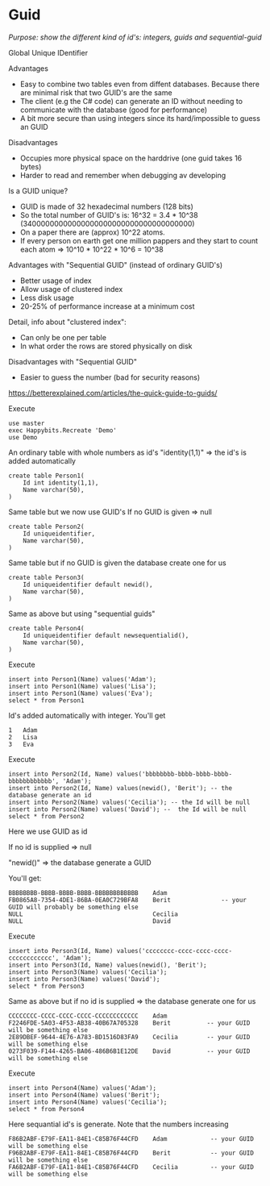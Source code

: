 # Guid

*Purpose: show the different kind of id's: integers, guids and sequential-guid*

Global Unique IDentifier

Advantages

- Easy to combine two tables even from diffent databases. Because there are minimal risk that two GUID's are the same
- The client (e.g the C# code) can generate an ID without needing to communicate with the database (good for performance)
- A bit more secure than using integers since its hard/impossible to guess an GUID

Disadvantages
- Occupies more physical space on the harddrive (one guid takes 16 bytes)  
- Harder to read and remember when debugging av developing 

Is a GUID unique? 

- GUID is made of 32 hexadecimal numbers (128 bits)
- So the total number of GUID's is: 16^32 = 3.4 * 10^38 (34000000000000000000000000000000000000)
- On a paper there are (approx) 10^22 atoms.
- If every person on earth get one million pappers and they start to count each atom => 10^10 * 10^22 * 10^6 = 10^38

Advantages with "Sequential GUID" (instead of ordinary GUID's)
- Better usage of index
- Allow usage of clustered index 
- Less disk usage
- 20-25% of performance increase at a minimum cost

Detail, info about "clustered index":
- Can only be one per table
- In what order the rows are stored physically on disk

Disadvantages with "Sequential GUID"
- Easier to guess the number (bad for security reasons)

https://betterexplained.com/articles/the-quick-guide-to-guids/

Execute

	use master
	exec Happybits.Recreate 'Demo'
	use Demo

An ordinary table with whole numbers as id's
"identity(1,1)" => the id's is added automatically

	create table Person1(
		Id int identity(1,1),
		Name varchar(50),
	)

Same table but we now use GUID's 
If no GUID is given => null

	create table Person2(
		Id uniqueidentifier,
		Name varchar(50),
	)

Same table but if no GUID is given the database create one for us

	create table Person3(
		Id uniqueidentifier default newid(), 
		Name varchar(50),
	)


Same as above but using "sequential guids"

	create table Person4(
		Id uniqueidentifier default newsequentialid(),
		Name varchar(50),
	)

Execute

	insert into Person1(Name) values('Adam');
	insert into Person1(Name) values('Lisa');
	insert into Person1(Name) values('Eva');
	select * from Person1

Id's added automatically with integer. You'll get

	1	Adam
	2	Lisa
	3	Eva

Execute

	insert into Person2(Id, Name) values('bbbbbbbb-bbbb-bbbb-bbbb-bbbbbbbbbbbb', 'Adam');
	insert into Person2(Id, Name) values(newid(), 'Berit'); -- the database generate an id
	insert into Person2(Name) values('Cecilia'); -- the Id will be null 
	insert into Person2(Name) values('David'); --  the Id will be null 
	select * from Person2

Here we use GUID as id

If no id is supplied => null

"newid()" => the database generate a GUID

You'll get: 

	BBBBBBBB-BBBB-BBBB-BBBB-BBBBBBBBBBBB	Adam
	FB0865A8-7354-4DE1-86BA-0EA0C729BFA8	Berit              -- your GUID will probably be something else
	NULL									Cecilia
	NULL									David

Execute

	insert into Person3(Id, Name) values('cccccccc-cccc-cccc-cccc-cccccccccccc', 'Adam');
	insert into Person3(Id, Name) values(newid(), 'Berit');
	insert into Person3(Name) values('Cecilia'); 
	insert into Person3(Name) values('David');
	select * from Person3

Same as above but if no id is supplied => the database generate one for us

	CCCCCCCC-CCCC-CCCC-CCCC-CCCCCCCCCCCC	Adam
	F2246FDE-5A03-4F53-AB38-40B67A705328	Berit          -- your GUID will be something else
	2E89DBEF-9644-4E76-A783-BD1516D83FA9	Cecilia        -- your GUID will be something else
	0273F039-F144-4265-BA06-486B6B1E12DE	David          -- your GUID will be something else


Execute

	insert into Person4(Name) values('Adam');
	insert into Person4(Name) values('Berit');
	insert into Person4(Name) values('Cecilia');
	select * from Person4

Here sequantial id's is generate. Note that the numbers increasing

	F86B2ABF-E79F-EA11-84E1-C85B76F44CFD	Adam            -- your GUID will be something else
	F96B2ABF-E79F-EA11-84E1-C85B76F44CFD	Berit           -- your GUID will be something else
	FA6B2ABF-E79F-EA11-84E1-C85B76F44CFD	Cecilia         -- your GUID will be something else


